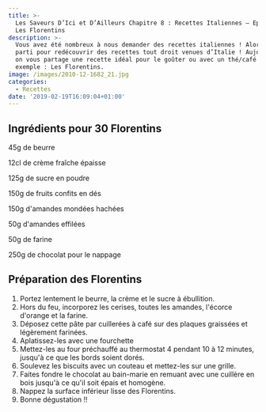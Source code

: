 ```yaml
---
title: >-
  Les Saveurs D’Ici et D’Ailleurs Chapitre 8 : Recettes Italiennes – Episode 3 :
  Les Florentins
description: >-
  Vous avez été nombreux à nous demander des recettes italiennes ! Alors c’est
  parti pour redécouvrir des recettes tout droit venues d’Italie ! Aujourd’hui,
  on vous partage une recette idéal pour le goûter ou avec un thé/café par
  exemple : Les Florentins.
image: /images/2010-12-1682_21.jpg
categories:
  - Recettes
date: '2019-02-19T16:09:04+01:00'
---
```

## Ingrédients pour 30 Florentins

45g de beurre

12cl de crème fraîche épaisse

125g de sucre en poudre

150g de fruits confits en dés

150g d'amandes mondées hachées 

50g d'amandes effilées

50g de farine

250g de chocolat pour le nappage



## Préparation des Florentins

1. Portez lentement le beurre, la crème et le sucre à ébullition.
2. Hors du feu, incorporez les cerises, toutes les amandes, l'écorce d'orange et la farine.
3. Déposez cette pâte par cuillerées à café sur des plaques graissées et légèrement farinées.
4. Aplatissez-les avec une fourchette
5. Mettez-les au four préchauffé au thermostat 4 pendant 10 à 12 minutes, jusqu'à ce que les bords soient dorés.
6. Soulevez les biscuits avec un couteau et mettez-les sur une grille.
7. Faites fondre le chocolat au bain-marie en remuant avec une cuillère en bois jusqu'à ce qu'il soit épais et homogène.
8. Nappez la surface inférieur lisse des Florentins.
9. Bonne dégustation !!
